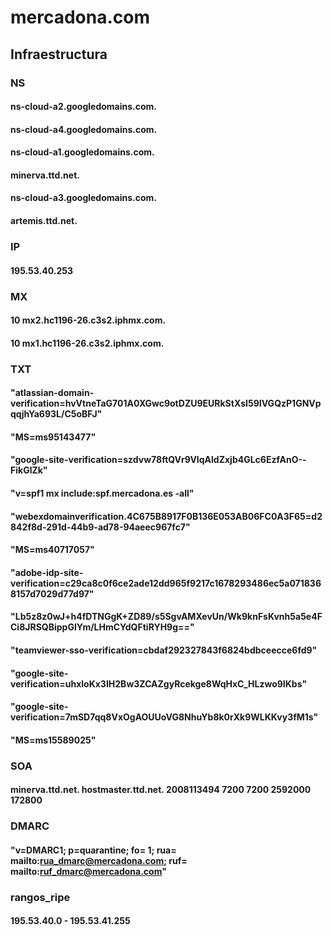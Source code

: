 # mercadona.com
## Infraestructura
### NS
#### ns-cloud-a2.googledomains.com.
#### ns-cloud-a4.googledomains.com.
#### ns-cloud-a1.googledomains.com.
#### minerva.ttd.net.
#### ns-cloud-a3.googledomains.com.
#### artemis.ttd.net.

### IP
#### 195.53.40.253

### MX
#### 10 mx2.hc1196-26.c3s2.iphmx.com.
#### 10 mx1.hc1196-26.c3s2.iphmx.com.

### TXT
#### "atlassian-domain-verification=hvVtneTaG701A0XGwc9otDZU9EURkStXsI59IVGQzP1GNVpqqjhYa693L/C5oBFJ"
#### "MS=ms95143477"
#### "google-site-verification=szdvw78ftQVr9VIqAldZxjb4GLc6EzfAnO--FikGlZk"
#### "v=spf1 mx include:spf.mercadona.es -all"
#### "webexdomainverification.4C675B8917F0B136E053AB06FC0A3F65=d2842f8d-291d-44b9-ad78-94aeec967fc7"
#### "MS=ms40717057"
#### "adobe-idp-site-verification=c29ca8c0f6ce2ade12dd965f9217c1678293486ec5a0718368157d7029d77d97"
#### "Lb5z8z0wJ+h4fDTNGgK+ZD89/s5SgvAMXevUn/Wk9knFsKvnh5a5e4FCi8JRSQBippGlYm/LHmCYdQFtiRYH9g=="
#### "teamviewer-sso-verification=cbdaf292327843f6824bdbceecce6fd9"
#### "google-site-verification=uhxloKx3IH2Bw3ZCAZgyRcekge8WqHxC_HLzwo9IKbs"
#### "google-site-verification=7mSD7qq8VxOgAOUUoVG8NhuYb8k0rXk9WLKKvy3fM1s"
#### "MS=ms15589025"

### SOA
#### minerva.ttd.net. hostmaster.ttd.net. 2008113494 7200 7200 2592000 172800

### DMARC
#### "v=DMARC1; p=quarantine; fo= 1; rua= mailto:rua_dmarc@mercadona.com; ruf= mailto:ruf_dmarc@mercadona.com"

### rangos_ripe
#### 195.53.40.0 - 195.53.41.255

